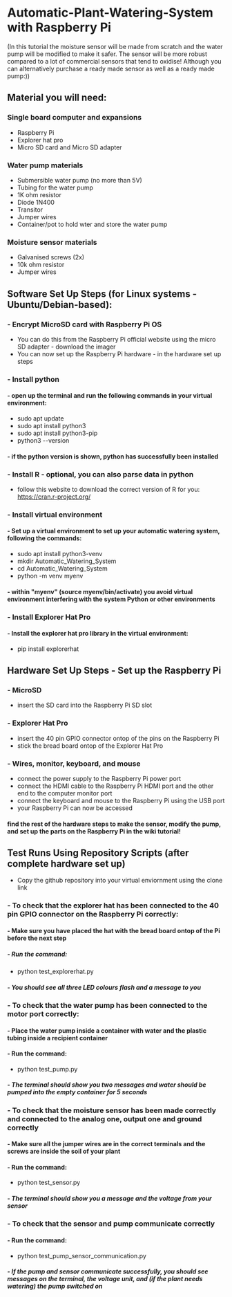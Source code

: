 # Automatic-Plant-Watering-System with Raspberry Pi
 (In this tutorial the moisture sensor will be made from scratch and the water pump will be modified to make it safer. The sensor will be more robust compared to a lot of commercial sensors that tend to oxidise! Although you can alternatively purchase a ready made sensor as well as a ready made pump:))

## Material you will need:
### Single board computer and expansions
 - Raspberry Pi
 - Explorer hat pro
 - Micro SD card and Micro SD adapter
### Water pump materials
 - Submersible water pump (no more than 5V)
 - Tubing for the water pump
 - 1K ohm resistor
 - Diode 1N400
 - Transitor
 - Jumper wires
 - Container/pot to hold wter and store the water pump
### Moisture sensor materials
 - Galvanised screws (2x)
 - 10k ohm resistor
 - Jumper wires
 
## Software Set Up Steps (for Linux systems - Ubuntu/Debian-based):
### - Encrypt MicroSD card with Raspberry Pi OS
  - You can do this from the Raspberry Pi official website using the micro SD adapter - download the imager
  - You can now set up the Raspberry Pi hardware - in the hardware set up steps
### - Install python
#### - open up the terminal and run the following commands in your virtual environment:
- sudo apt update
- sudo apt install python3
- sudo apt install python3-pip
- python3 --version
#### - if the python version is shown, python has successfully been installed
### - Install R - optional, you can also parse data in python
 - follow this website to download the correct version of R for you: https://cran.r-project.org/
### - Install virtual environment
#### - Set up a virtual environment to set up your automatic watering system, following the commands:
- sudo apt install python3-venv
- mkdir Automatic_Watering_System
- cd Automatic_Watering_System
- python -m venv myenv
#### - within "myenv" (source myenv/bin/activate) you avoid virtual environment interfering with the system Python or other environments
### - Install Explorer Hat Pro
#### - Install the explorer hat pro library in the virtual environment:
- pip install explorerhat

## Hardware Set Up Steps - Set up the Raspberry Pi
### - MicroSD
 - insert the SD card into the Raspberry Pi SD slot
### - Explorer Hat Pro
 - insert the 40 pin GPIO connector ontop of the pins on the Raspberry Pi
 - stick the bread board ontop of the Explorer Hat Pro
### - Wires, monitor, keyboard, and mouse
 - connect the power supply to the Raspberry Pi power port
 - connect the HDMI cable to the Raspberry Pi HDMI port and the other end to the computer monitor port
 - connect the keyboard and mouse to the Raspberry Pi using the USB port 
 - your Raspberry Pi can now be accessed
#### find the rest of the hardware steps to make the sensor, modify the pump, and set up the parts on the Raspberry Pi in the wiki tutorial!

## Test Runs Using Repository Scripts (after complete hardware set up)
 - Copy the github repository into your virtual enviornment using the clone link
### - To check that the explorer hat has been connected to the 40 pin GPIO connector on the Raspberry Pi correctly:
#### - Make sure you have placed the hat with the bread board ontop of the Pi before the next step
##### - Run the command: 
- python test_explorerhat.py
##### - You should see all three LED colours flash and a message to you
### - To check that the water pump has been connected to the motor port correctly:
#### - Place the water pump inside a container with water and the plastic tubing inside a recipient container 
#### - Run the command: 
- python test_pump.py
##### - The terminal should show you two messages and water should be pumped into the empty container for 5 seconds
### - To check that the moisture sensor has been made correctly and connected to the analog one, output one and ground correctly
#### - Make sure all the jumper wires are in the correct terminals and the screws are inside the soil of your plant
#### - Run the command:
- python test_sensor.py 
##### - The terminal should show you a message and the voltage from your sensor
### - To check that the sensor and pump communicate correctly
#### - Run the command:
- python test_pump_sensor_communication.py
##### - If the pump and sensor communicate successfully, you should see messages on the terminal, the voltage unit, and (if the plant needs watering) the pump switched on
